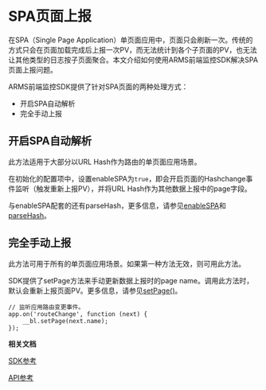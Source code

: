 # SPA页面上报

在SPA（Single Page Application）单页面应用中，页面只会刷新一次。传统的方式只会在页面加载完成后上报一次PV，而无法统计到各个子页面的PV，也无法让其他类型的日志按子页面聚合。本文介绍如何使用ARMS前端监控SDK解决SPA页面上报问题。

ARMS前端监控SDK提供了针对SPA页面的两种处理方式：

-   开启SPA自动解析
-   完全手动上报

## 开启SPA自动解析

此方法适用于大部分以URL Hash作为路由的单页面应用场景。

在初始化的配置项中，设置enableSPA为`true`，即会开启页面的Hashchange事件监听（触发重新上报PV），并将URL Hash作为其他数据上报中的page字段。

与enableSPA配套的还有parseHash，更多信息，请参见[enableSPA](/intl.zh-CN/前端监控/SDK参考.mdsc_enablespa)和[parseHash](/intl.zh-CN/前端监控/SDK参考.md)。

## 完全手动上报

此方法可用于所有的单页面应用场景。如果第一种方法无效，则可用此方法。

SDK提供了setPage方法来手动更新数据上报时的page name。调用此方法时，默认会重新上报页面PV。更多信息，请参见[setPage\(\)](/intl.zh-CN/前端监控/API参考.md)。

```
// 监听应用路由变更事件。
app.on('routeChange', function (next) {
    __bl.setPage(next.name);
});                    
```

**相关文档**  


[SDK参考](/intl.zh-CN/前端监控/SDK参考.md)

[API参考](/intl.zh-CN/前端监控/API参考.md)

